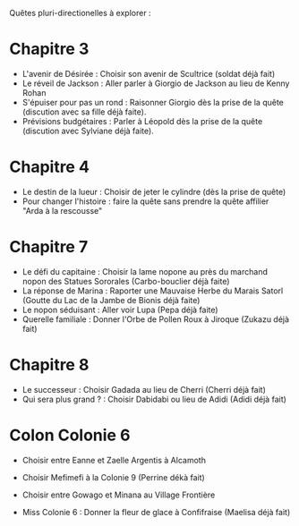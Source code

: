 Quêtes pluri-directionelles à explorer :
# Chapitre 3
 - L'avenir de Désirée : Choisir son avenir de Scultrice (soldat déjà fait)
 - Le réveil de Jackson : Aller parler à Giorgio de Jackson au lieu de Kenny Rohan
 - S'épuiser pour pas un rond : Raisonner Giorgio dès la prise de la quête (discution avec sa fille déjà faite).
 - Prévisions budgétaires : Parler à Léopold dès la prise de la quête (discution avec Sylviane déjà faite).
# Chapitre 4
 - Le destin de la lueur : Choisir de jeter le cylindre (dès la prise de quête)
 - Pour changer l'histoire : faire la quête sans prendre la quête affilier "Arda à la rescousse"
# Chapitre 7
 - Le défi du capitaine : Choisir la lame nopone au près du marchand nopon des Statues Sororales (Carbo-bouclier déjà faite)
 - La réponse de Marina : Raporter une Mauvaise Herbe du Marais Satorl (Goutte du Lac de la Jambe de Bionis déjà faite)
 - Le nopon séduisant : Aller voir Lupa (Pepa déjà faite)
 - Querelle familiale : Donner l'Orbe de Pollen Roux à Jiroque (Zukazu déjà fait)
# Chapitre 8
 - Le successeur : Choisir Gadada au lieu de Cherri (Cherri déjà fait)
 - Qui sera plus grand ? : Choisir Dabidabi ou lieu de Adidi (Adidi déjà fait)

# Colon Colonie 6
 - Choisir entre Eanne et Zaelle Argentis à Alcamoth
 - Choisir Mefimefi à la Colonie 9 (Perrine dékà fait)
 - Choisir entre Gowago et Minana au Village Frontière

 - Miss Colonie 6 : Donner la fleur de glace à Confifraise (Maelisa déjà fait)
